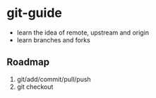 # git-guide

- learn the idea of remote, upstream and origin
- learn branches and forks

## Roadmap

1. git/add/commit/pull/push
2. git checkout